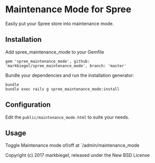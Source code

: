 # Maintenance Mode for Spree

Easily put your Spree store into maintenance mode.

## Installation
Add spree_maintenance_mode to your Gemfile
```
gem 'spree_maintenance_mode', github: 'markbiegel/spree_maintenance_mode', branch: 'master'
```

Bundle your dependencies and run the installation generator:

```
bundle
bundle exec rails g spree_maintenance_mode:install
```

## Configuration
Edit the `public/maintenance_mode.html` to suite your needs.

## Usage
Toggle Maintenance mode of/off at `/admin/maintenance_mode


Copyright (c) 2017 markbiegel, released under the New BSD License
